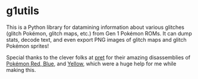# g1utils

This is a Python library for datamining information about various glitches (glitch Pokémon, glitch maps, etc.) from Gen 1 Pokémon ROMs. It can dump stats, decode text, and even export PNG images of glitch maps and glitch Pokémon sprites!

Special thanks to the clever folks at [pret](https://github.com/pret) for their amazing disassemblies of [Pokémon Red, Blue](https://github.com/pret/pokered), and [Yellow](https://github.com/pret/pokeyellow), which were a huge help for me while making this.
